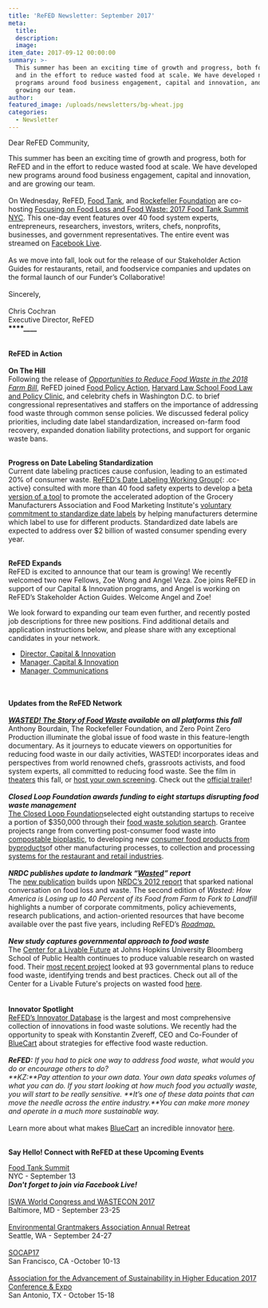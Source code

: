 ```yaml
---
title: 'ReFED Newsletter: September 2017'
meta:
  title:
  description:
  image:
item_date: 2017-09-12 00:00:00
summary: >-
  This summer has been an exciting time of growth and progress, both for ReFED
  and in the effort to reduce wasted food at scale. We have developed new
  programs around food business engagement, capital and innovation, and are
  growing our team.
author:  
featured_image: /uploads/newsletters/bg-wheat.jpg  
categories:
  - Newsletter
---
```



Dear ReFED Community,

This summer has been an exciting time of growth and progress, both for ReFED and in the effort to reduce wasted food at scale. We have developed new programs around food business engagement, capital and innovation, and are growing our team.<br><br>On Wednesday, ReFED, [Food Tank](https://foodtank.com/), and [Rockefeller Foundation](https://www.rockefellerfoundation.org/) are co-hosting [Focusing on Food Loss and Food Waste: 2017 Food Tank Summit NYC](https://www.eventbrite.com/e/focusing-on-food-loss-and-food-waste-2017-food-tank-summit-nyc-tickets-31681070936). This one-day event features over 40 food system experts, entrepreneurs, researchers, investors, writers, chefs, nonprofits, businesses, and government representatives. The entire event was streamed on&nbsp;[Facebook Live](https://www.facebook.com/rethinkfoodwaste).&nbsp;<br>&nbsp;<br>As we move into fall, look out for the release of our Stakeholder Action Guides for restaurants, retail, and foodservice companies and updates on the formal launch of our Funder’s Collaborative!<br>&nbsp;<br>Sincerely,<br>&nbsp;<br>Chris Cochran<br>Executive Director, ReFED<br>**__****__****__****__**<br><br>&nbsp;<br>**ReFED in Action**<br>**&nbsp;<br>On The Hill**<br>Following the release of *[Opportunities to Reduce Food Waste in the 2018 Farm Bill](http://www.chlpi.org/wp-content/uploads/2013/12/Opportunities-to-Reduce-Food-Waste-in-the-2018-Farm-Bill_May-2017.pdf)*, ReFED joined [Food Policy Action](http://foodpolicyaction.org/), [Harvard Law School Food Law and Policy Clinic](http://www.chlpi.org/food-law-and-policy/), and celebrity chefs in Washington D.C. to brief congressional representatives and staffers on the importance of addressing food waste through common sense policies. We discussed federal policy priorities, including date label standardization, increased on-farm food recovery, expanded donation liability protections, and support for organic waste bans.

<br>**Progress on Date Labeling Standardization**<br>Current date labeling practices cause confusion, leading to an estimated 20% of consumer waste. [ReFED's Date Labeling Working Group](http://%20http//www.refed.com/solutions/standardized-date-labeling){: .cc-active} consulted with more than 40 food safety experts to develop a [beta version of a tool](http://www.refed.com/downloads/ReFED-Standardization-Package.pdf)&nbsp;to promote the accelerated adoption of the Grocery Manufacturers Association and Food Marketing Institute's [voluntary commitment to standardize date labels](http://www.gmaonline.org/news-events/newsroom/grocery-industry-launches-new-initiative-to-reduce-consumer-confusion-on-pr/) by helping manufacturers determine which label to use for different products. Standardized date labels are expected to address over $2 billion of wasted consumer spending every year.

<br>**ReFED Expands**<br>ReFED is excited to announce that our team is growing! We recently welcomed two new Fellows, Zoe Wong and Angel Veza. Zoe joins ReFED in support of our Capital & Innovation programs, and Angel is working on ReFED’s Stakeholder Action Guides. Welcome Angel and Zoe!

We look forward to expanding our team even further, and recently posted job descriptions for three new positions. Find additional details and application instructions below, and please share with any exceptional candidates in your network.

* [Director, Capital & Innovation](http://www.refed.com/jobs/director-capital-innovation)
* [Manager, Capital & Innovation](http://www.refed.com/jobs/manager-capital-innovation)
* [Manager, Communications](http://www.refed.com/jobs/manager-communications)

<br><br>**Updates from the ReFED Network**<br>&nbsp;<br>***[WASTED! The Story of Food Waste](http://www.wastedfilm.com/) available on all platforms this fall***<br>Anthony Bourdain, The Rockefeller Foundation, and Zero Point Zero Production illuminate the global issue of food waste in this feature-length documentary. As it journeys to educate viewers on opportunities for reducing food waste in our daily activities, WASTED! incorporates ideas and perspectives from world renowned chefs, grassroots activists, and food system experts, all committed to reducing food waste. See the film in [theaters](http://www.wastedfilm.com/showtimes/) this fall, or [host your own screening](http://www.wastedfilm.com/book-a-group/). Check out the [official trailer](https://www.youtube.com/watch?v=KUQGVSyXDWA&amp;feature=youtu.be)!<br><br>***Closed Loop Foundation awards funding to eight startups disrupting food waste management***<br>[The Closed Loop Foundation](http://www.closedlooppartners.com/closed-loop-foundation/)selected eight outstanding startups to receive a portion of $350,000 through their [food waste solution search](http://www.closedlooppartners.com/food-waste-solution-search/). Grantee projects range from converting post-consumer food waste into [compostable bioplastic](http://www.refed.com/tools/innovator-database/full_cycle_bioplastics), to developing new [consumer food products from byproducts](http://www.refed.com/tools/innovator-database/renewal_mill)of other manufacturing processes, to collection and processing [systems for the restaurant and retail industries](http://indianarecycling.org/press-release-irc-receives-grant-to-initiate-commercial-food-composting-initiative/). &nbsp;<br><br>***NRDC publishes update to landmark “[Wasted](https://www.nrdc.org/resources/wasted-how-america-losing-40-percent-its-food-farm-fork-landfill)” report***<br>The [new publication](https://www.nrdc.org/sites/default/files/wasted-2017-report.pdf) builds upon [NRDC’s 2012 report](https://www.nrdc.org/sites/default/files/wasted-food-IP.pdf) that sparked national conversation on food loss and waste. The second edition of *Wasted: How America is Losing up to 40 Percent of its Food from Farm to Fork to Landfill* highlights a number of corporate commitments, policy achievements, research publications, and action-oriented resources that have become available over the past five years, including ReFED’s *[Roadmap.](http://www.refed.com/download)*<br><br>***New study captures governmental approach to food waste***<br>The [Center for a Livable Future](https://www.jhsph.edu/research/centers-and-institutes/johns-hopkins-center-for-a-livable-future/index.html) at Johns Hopkins University Bloomberg School of Public Health continues to produce valuable research on wasted food. Their [most recent project](https://www.jhsph.edu/research/centers-and-institutes/johns-hopkins-center-for-a-livable-future/_pdf/projects/wasted-food/governmental-plans-to-address-waste-of-food.pdf) looked at 93 governmental plans to reduce food waste, identifying trends and best practices. Check out all of the Center for a Livable Future's projects on wasted food [here](https://www.jhsph.edu/research/centers-and-institutes/johns-hopkins-center-for-a-livable-future/projects/wasted-food/index.html).<br><br><br>**Innovator Spotlight**<br>[ReFED’s Innovator Database](http://www.refed.com/tools/innovator-database/) is the largest and most comprehensive collection of innovations in food waste solutions. We recently had the opportunity to speak with Konstantin Zvereff, CEO and Co-Founder of [BlueCart](http://www.bluecart.com/) about strategies for effective food waste reduction.<br>&nbsp;<br>***ReFED:** If you had to pick one way to address food waste, what would you do or encourage others to do?<br>**KZ:**Pay attention to your own data. Your own data speaks volumes of what you can do. If you start looking at how much food you actually waste, you will start to be really sensitive. **It’s one of these data points that can move the needle across the entire industry.**You can make more money and operate in a much more sustainable way.*<br>&nbsp;<br>Learn more about what makes [BlueCart](http://www.refed.com/tools/innovator-database/bluecart)&nbsp;an incredible innovator [here](http://www.refed.com/content-hub/innovator-spotlight-bluecart).

<br>**Say Hello! Connect with ReFED at these Upcoming Events**

[Food Tank Summit](https://www.eventbrite.com/e/focusing-on-food-loss-and-food-waste-2017-food-tank-summit-nyc-tickets-31681070936)<br>NYC - September 13<br>***Don't forget to join via Facebook Live!***<br><br>[ISWA World Congress and WASTECON 2017](https://swana.org/Events/WASTECON/ConferenceProgram.aspx)<br>Baltimore, MD - September 23-25<br><br>[Environmental Grantmakers Association Annual Retreat](https://ega.org/events/retreat)<br>Seattle, WA - September 24-27<br><br>[SOCAP17](http://socialcapitalmarkets.net/socap17/)<br>San Francisco, CA -October 10-13<br><br>[Association for the Advancement of Sustainability in Higher Education 2017 Conference & Expo](http://conference.aashe.org/)<br>San Antonio, TX - October 15-18